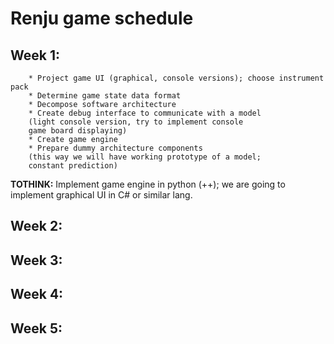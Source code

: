 # Renju game schedule

## Week 1:
        * Project game UI (graphical, console versions); choose instrument pack
        * Determine game state data format
        * Decompose software architecture
        * Create debug interface to communicate with a model
        (light console version, try to implement console
        game board displaying)
        * Create game engine
        * Prepare dummy architecture components
        (this way we will have working prototype of a model;
        constant prediction)

**TOTHINK:** Implement game engine in python (++); we are going to implement graphical UI in C# or similar lang.

## Week 2:
## Week 3:
## Week 4:
## Week 5:
        
